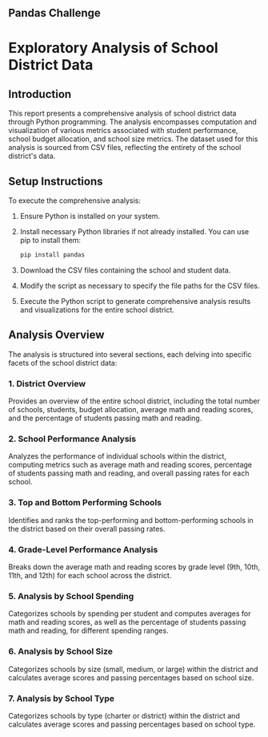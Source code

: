 ## Pandas Challenge

# Exploratory Analysis of School District Data

## Introduction

This report presents a comprehensive analysis of school district data through Python programming. The analysis encompasses computation and visualization of various metrics associated with student performance, school budget allocation, and school size metrics. The dataset used for this analysis is sourced from CSV files, reflecting the entirety of the school district's data.

## Setup Instructions

To execute the comprehensive analysis:

1. Ensure Python is installed on your system.
2. Install necessary Python libraries if not already installed. You can use pip to install them:

   ```bash
   pip install pandas
   ```

3. Download the CSV files containing the school and student data.
4. Modify the script as necessary to specify the file paths for the CSV files.
5. Execute the Python script to generate comprehensive analysis results and visualizations for the entire school district.

## Analysis Overview

The analysis is structured into several sections, each delving into specific facets of the school district data:

### 1. District Overview

Provides an overview of the entire school district, including the total number of schools, students, budget allocation, average math and reading scores, and the percentage of students passing math and reading.

### 2. School Performance Analysis

Analyzes the performance of individual schools within the district, computing metrics such as average math and reading scores, percentage of students passing math and reading, and overall passing rates for each school.

### 3. Top and Bottom Performing Schools

Identifies and ranks the top-performing and bottom-performing schools in the district based on their overall passing rates.

### 4. Grade-Level Performance Analysis

Breaks down the average math and reading scores by grade level (9th, 10th, 11th, and 12th) for each school across the district.

### 5. Analysis by School Spending

Categorizes schools by spending per student and computes averages for math and reading scores, as well as the percentage of students passing math and reading, for different spending ranges.

### 6. Analysis by School Size

Categorizes schools by size (small, medium, or large) within the district and calculates average scores and passing percentages based on school size.

### 7. Analysis by School Type

Categorizes schools by type (charter or district) within the district and calculates average scores and passing percentages based on school type.
